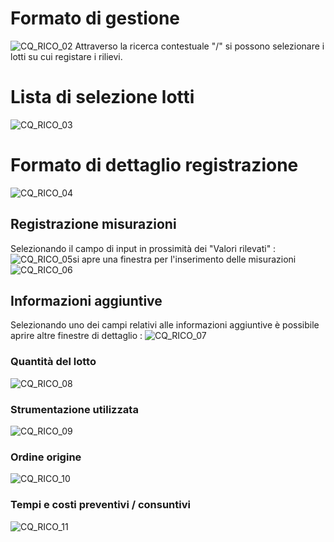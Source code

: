 # Formato di gestione
![CQ_RICO_02](http://doc.smeup.com/immagini/MBDOC_OGG-P_CQRM10/CQ_RICO_02.png)
Attraverso la ricerca contestuale "/" si possono selezionare i lotti su cui registare i rilievi.

# Lista di selezione lotti
![CQ_RICO_03](http://doc.smeup.com/immagini/MBDOC_OGG-P_CQRM10/CQ_RICO_03.png)
# Formato di dettaglio registrazione
![CQ_RICO_04](http://doc.smeup.com/immagini/MBDOC_OGG-P_CQRM10/CQ_RICO_04.png)
## Registrazione misurazioni
Selezionando il campo di input in prossimità dei "Valori rilevati" : 
![CQ_RICO_05](http://doc.smeup.com/immagini/MBDOC_OGG-P_CQRM10/CQ_RICO_05.png)si apre una finestra per l'inserimento delle misurazioni
![CQ_RICO_06](http://doc.smeup.com/immagini/MBDOC_OGG-P_CQRM10/CQ_RICO_06.png)
## Informazioni aggiuntive
Selezionando uno dei campi relativi alle informazioni aggiuntive è possibile aprire altre finestre di dettaglio : 
![CQ_RICO_07](http://doc.smeup.com/immagini/MBDOC_OGG-P_CQRM10/CQ_RICO_07.png)
### Quantità del lotto
![CQ_RICO_08](http://doc.smeup.com/immagini/MBDOC_OGG-P_CQRM10/CQ_RICO_08.png)
### Strumentazione utilizzata
![CQ_RICO_09](http://doc.smeup.com/immagini/MBDOC_OGG-P_CQRM10/CQ_RICO_09.png)
### Ordine origine
![CQ_RICO_10](http://doc.smeup.com/immagini/MBDOC_OGG-P_CQRM10/CQ_RICO_10.png)
### Tempi e costi preventivi / consuntivi
![CQ_RICO_11](http://doc.smeup.com/immagini/MBDOC_OGG-P_CQRM10/CQ_RICO_11.png)